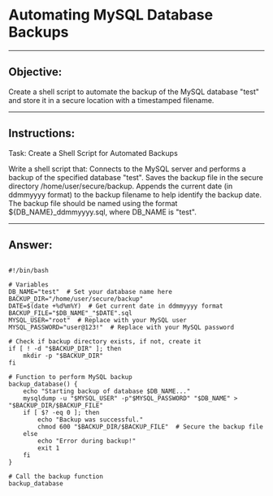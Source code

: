 # Automating MySQL Database Backups

---

## Objective:
Create a shell script to automate the backup of the MySQL database "test" and store it in a secure location with a timestamped filename.

---

## Instructions:
Task: Create a Shell Script for Automated Backups

Write a shell script that:
Connects to the MySQL server and performs a backup of the specified database "test".
Saves the backup file in the secure directory /home/user/secure/backup.
Appends the current date (in ddmmyyyy format) to the backup filename to help identify the backup date.
The backup file should be named using the format ${DB_NAME}_ddmmyyyy.sql, where DB_NAME is "test".

---

## Answer: 

```shell

#!/bin/bash

# Variables
DB_NAME="test"  # Set your database name here
BACKUP_DIR="/home/user/secure/backup"
DATE=$(date +%d%m%Y)  # Get current date in ddmmyyyy format
BACKUP_FILE="$DB_NAME"_"$DATE".sql
MYSQL_USER="root"  # Replace with your MySQL user
MYSQL_PASSWORD="user@123!"  # Replace with your MySQL password

# Check if backup directory exists, if not, create it
if [ ! -d "$BACKUP_DIR" ]; then
    mkdir -p "$BACKUP_DIR"
fi

# Function to perform MySQL backup
backup_database() {
    echo "Starting backup of database $DB_NAME..."
    mysqldump -u "$MYSQL_USER" -p"$MYSQL_PASSWORD" "$DB_NAME" > "$BACKUP_DIR/$BACKUP_FILE"
    if [ $? -eq 0 ]; then
        echo "Backup was successful."
        chmod 600 "$BACKUP_DIR/$BACKUP_FILE"  # Secure the backup file
    else
        echo "Error during backup!"
        exit 1
    fi
}

# Call the backup function
backup_database
